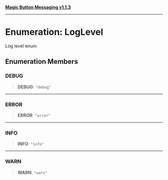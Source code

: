 [**Magic Button Messaging v1.1.3**](../README.md)

***

# Enumeration: LogLevel

Log level enum

## Enumeration Members

### DEBUG

> **DEBUG**: `"debug"`

***

### ERROR

> **ERROR**: `"error"`

***

### INFO

> **INFO**: `"info"`

***

### WARN

> **WARN**: `"warn"`
